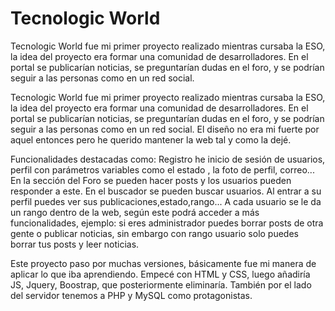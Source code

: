 # Tecnologic World
Tecnologic World fue mi primer proyecto realizado mientras cursaba la ESO, la idea del proyecto era formar una comunidad de desarrolladores. En el portal se publicarían noticias, se preguntarían dudas en el foro, y se podrían seguir a las personas como en un red social. 

Tecnologic World fue mi primer proyecto realizado mientras cursaba la ESO, la idea del proyecto era formar una comunidad de desarrolladores. En el portal se publicarían noticias, se preguntarían dudas en el foro, y se podrían seguir a las personas como en un red social. El diseño no era mi fuerte por aquel entonces pero he querido mantener la web tal y como la dejé.

Funcionalidades destacadas como: Registro he inicio de sesión de usuarios, perfil con parámetros variables como el estado , la foto de perfil, correo... En la sección del Foro se pueden hacer posts y los usuarios pueden responder a este. En el buscador se pueden buscar usuarios. Al entrar a su perfil puedes ver sus publicaciones,estado,rango...
A cada usuario se le da un rango dentro de la web, según este podrá acceder a más funcionalidades, ejemplo: si eres administrador puedes borrar posts de otra gente o publicar noticias, sin embargo con rango usuario solo puedes borrar tus posts y leer noticias.

Este proyecto paso por muchas versiones, básicamente fue mi manera de aplicar lo que iba aprendiendo. Empecé con HTML y CSS, luego añadiría JS, Jquery, Boostrap, que posteriormente eliminaría. También por el lado del servidor tenemos a PHP y MySQL como protagonistas.

